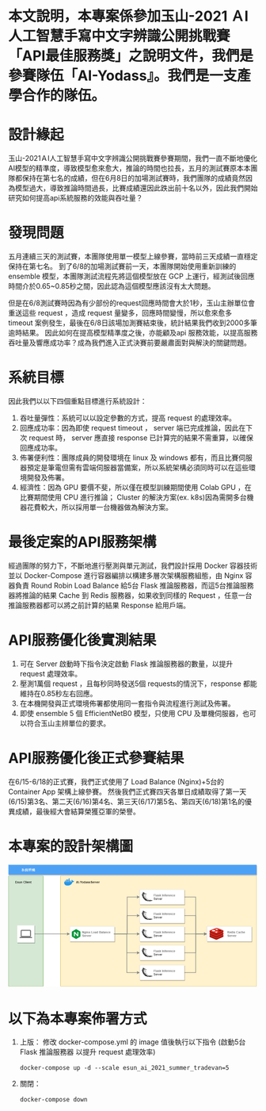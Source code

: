 # 本文說明，本專案係參加玉山-2021 ＡI人工智慧手寫中文字辨識公開挑戰賽「API最佳服務獎」之說明文件，我們是參賽隊伍「AI-Yodass』。我們是一支產學合作的隊伍。

# 設計緣起

玉山-2021ＡI人工智慧手寫中文字辨識公開挑戰賽參賽期間，我們一直不斷地優化AI模型的精準度，導致模型愈來愈大，推論的時間也拉長，五月的測試賽原本本團隊都保持在第七名的成績，但在6月8日的加場測試賽時，我們團隊的成績竟然因為模型過大，導致推論時間過長，比賽成績還因此跌出前十名以外，因此我們開始研究如何提高api系統服務的效能與吞吐量？

# 發現問題

五月連續三天的測試賽，本團隊使用單一模型上線參賽，當時前三天成績一直穩定保持在第七名。
到了6/8的加場測試賽前一天，本團隊開始使用重新訓練的 ensemble 模型，本團隊測試流程先將這個模型放在 GCP 上運行，經測試後回應時間介於0.65~0.85秒之間，因此認為這個模型應該沒有太大問題。

但是在6/8測試賽時因為有少部份的request回應時間會大於1秒，玉山主辦單位會重送這些 request ，造成 request 量變多，回應時間變慢，所以愈來愈多 timeout 案例發生，最後在6/8日該場加測賽結束後，統計結果我們收到2000多筆逾時結果。
因此如何在提高模型精準度之後，亦能顧及api 服務效能，以提高服務吞吐量及響應成功率？成為我們進入正式決賽前要嚴肅面對與解決的關鍵問題。

# 系統目標

因此我們以以下四個重點目標進行系統設計：  
1. 吞吐量彈性：系統可以以設定參數的方式，提高 request 的處理效率。  
2. 回應成功率：因為即使 request timeout ， server 端已完成推論，因此在下次 request 時， server 應直接 response 已計算完的結果不需重算，以確保回應成功率。  
3. 佈署便利性：團隊成員的開發環境在 linux 及 windows 都有，而且比賽伺服器預定是筆電但需有雲端伺服器當備案，所以系統架構必須同時可以在這些環境開發及佈署。  
4. 經濟性：因為 GPU 要價不斐，所以僅在模型訓練期間使用 Colab GPU ，在比賽期間使用 CPU 進行推論； Cluster 的解決方案(ex. k8s)因為需開多台機器花費較大，所以採用單一台機器做為解決方案。  

# 最後定案的API服務架構

經過團隊的努力下，不斷地進行壓測與單元測試，我們設計採用 Docker 容器技術並以 Docker-Compose 進行容器編排以構建多層次架構服務組態，由 Nginx 容器負責 Round Robin Load Balance 給5台 Flask 推論服務器，而這5台推論服務器將推論的結果 Cache 到 Redis 服務器，如果收到同樣的 Request ，任意一台推論服務器都可以將之前計算的結果 Response 給用戶端。

# API服務優化後實測結果

1. 可在 Server 啟動時下指令決定啟動 Flask 推論服務器的數量，以提升 request 處理效率。
2. 壓測1萬個 request ，且每秒同時發送5個 requests的情況下，response 都能維持在0.85秒左右回應。
3. 在本機開發與正式環境佈署都使用同一套指令與流程進行測試及佈署。
4. 即使 ensemble 5 個 EfficientNetB0 模型，只使用 CPU 及單機伺服器，也可以符合玉山主辨單位的要求。

# API服務優化後正式參賽結果

在6/15-6/18的正式賽，我們正式使用了 Load Balance (Nginx)+5台的 Container App 架構上線參賽。 然後我們正式賽四天各單日成績取得了第一天(6/15)第3名、第二天(6/16)第4名、第三天(6/17)第5名、第四天(6/18)第1名的優異成績，最後經大會結算榮獲亞軍的榮譽。

# 本專案的設計架構圖

![](assets/系統架構.png)

# 以下為本專案佈署方式
1. 上版： 修改 docker-compose.yml 的 image 值後執行以下指令 (啟動5台 Flask 推論服務器 以提升 request 處理效率)

       docker-compose up -d --scale esun_ai_2021_summer_tradevan=5 
2. 關閉： 

       docker-compose down


